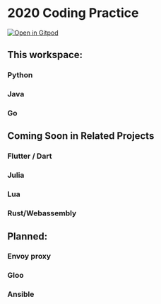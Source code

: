 # 2020 Coding Practice

[![Open in Gitpod](https://gitpod.io/button/open-in-gitpod.svg)](https://gitpod.io/#https://github.com/jmjava/2020Code)

## This workspace:

### Python
### Java
### Go

## Coming Soon in Related Projects

### Flutter / Dart 
### Julia 
### Lua 
### Rust/Webassembly 

## Planned:

### Envoy proxy
### Gloo
### Ansible











